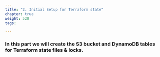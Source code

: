 ```yaml
---
title: "2. Initial Setup for Terraform state"
chapter: true
weight: 520
tags:

---
```


### In this part we will create the S3 bucket and DynamoDB tables for Terraform state files & locks.


